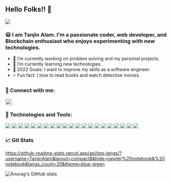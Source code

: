 ## Hello Folks!! 👋
![](https://komarev.com/ghpvc/?username=TanjinAlam&color=blue)


### 😃 I am Tanjin Alam. I'm a passionate coder, web developer, and Blockchain enthusiast who enjoys experimenting with new technologies. 

- 🔭 I’m currently working on problem solving and my personal projects.
- 🌱 I’m currently learning new technologies.
- 🥅 2022 Goals: I want to improve my skills as a software engineer. 
- ⚡ Fun fact: I love to read books and watch detective movies.



### 🤝 Connect with me:
[<img align="left" alt="" width="22px" src="https://cdn.jsdelivr.net/npm/simple-icons@v3/icons/linkedin.svg" />][linkedin]


<br />


### 🔧 Technologies and Tools:


![](https://img.shields.io/badge/C-00599C?style=for-the-badge&logo=c&logoColor=white)
![](https://img.shields.io/badge/C%2B%2B-00599C?style=for-the-badge&logo=c%2B%2B&logoColor=white)
![](https://img.shields.io/badge/Java-ED8B00?style=for-the-badge&logo=java&logoColor=white)
![](https://img.shields.io/badge/JavaScript-323330?style=for-the-badge&logo=javascript&logoColor=F7DF1E)
![](https://img.shields.io/badge/TypeScript-323330?style=for-the-badge&logo=typescript&logoColor=F7DF1E)
![](https://img.shields.io/badge/kotlin-323330?style=for-the-badge&logo=kotlin&logoColor=FF2D20)
![](https://img.shields.io/badge/Go-00ADD8?style=for-the-badge&logo=go&logoColor=white)
![](https://img.shields.io/badge/HTML-239120?style=for-the-badge&logo=html5&logoColor=white)
![](https://img.shields.io/badge/CSS-239120?&style=for-the-badge&logo=css3&logoColor=white)
![](https://img.shields.io/badge/Node.js-43853D?style=for-the-badge&logo=node.js&logoColor=white)
![](https://img.shields.io/badge/Express.js-404D59?style=for-the-badge)
![](https://img.shields.io/badge/Laravel-FF2D20?style=for-the-badge&logo=laravel&logoColor=white)
![](https://img.shields.io/badge/MongoDB-4EA94B?style=for-the-badge&logo=mongodb&logoColor=white)
![](https://img.shields.io/badge/React-20232A?style=for-the-badge&logo=react&logoColor=61DAFB)
![](https://img.shields.io/badge/VS%20Code-007ACC.svg?style=for-the-badge&logo=visual%20studio%20code&logoColor=white&color=007ACC)
![](https://img.shields.io/badge/git-%3776AB.svg?style=for-the-badge&logo=git&logoColor=white&color=F05032)
![](https://img.shields.io/badge/Ubuntu-E95420?style=for-the-badge&logo=ubuntu&logoColor=white)
![](https://img.shields.io/badge/Shell_Script-121011?style=for-the-badge&logo=gnu-bash&logoColor=white)
![](https://img.shields.io/badge/docker-%FF2D20.svg?style=for-the-badge&logo=docker&logoColor=white&color=FF2D20)
![](https://img.shields.io/badge/solidity-%FF2D20.svg?style=for-the-badge&logo=solidity&logoColor=white&color=FF2D20)
![](https://img.shields.io/badge/rust-%FF2D20.svg?style=for-the-badge&logo=rust&logoColor=white&color=F05032)


### 📈 Git Stats
https://github-readme-stats.vercel.app/api/top-langs/?username=TanjinAlam&layout=compact$&hide=jupyter%20notebook&%20notebook&langs_count=20&theme=blue-green

![Anurag's GitHub stats](https://github-readme-stats.vercel.app/api?username=TanjinAlam&show_icons=true&theme=blue-green)





[linkedin]: https://www.linkedin.com/in/tanjin-alam-090b271ab/
